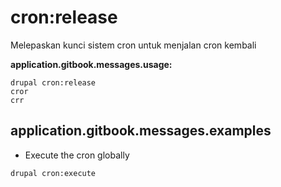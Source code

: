 # cron:release
Melepaskan kunci sistem cron untuk menjalan cron kembali

**application.gitbook.messages.usage:**
```
drupal cron:release
cror
crr
```

## application.gitbook.messages.examples
* Execute the cron globally
```
drupal cron:execute
```
